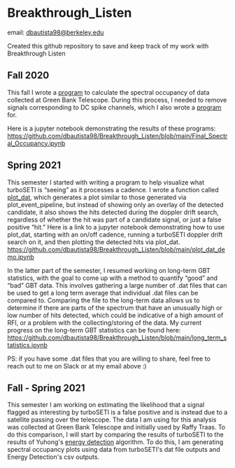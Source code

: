 # Breakthrough_Listen

email: dbautista98@berkeley.edu

Created this github repository to save and keep track of my work with Breakthrough Listen

## Fall 2020

This fall I wrote a [program](https://github.com/dbautista98/Breakthrough_Listen/blob/main/spectral_occupancy.py) to calculate the spectral occupancy of data collected at Green Bank Telescope.  During this process, I needed to remove signals corresponding to DC spike channels, which I also wrote a [program](https://github.com/dbautista98/Breakthrough_Listen/blob/main/remove_DC_spike.py) for. 

Here is a jupyter notebook demonstrating the results of these programs: https://github.com/dbautista98/Breakthrough_Listen/blob/main/Final_Spectral_Occupancy.ipynb


## Spring 2021 

This semester I started with writing a program to help visualize what turboSETI is “seeing” as it processes a cadence. I wrote a function called [plot_dat](https://github.com/UCBerkeleySETI/turbo_seti/blob/master/turbo_seti/find_event/plot_dat.py), which generates a plot similar to those generated via plot_event_pipeline, but instead of showing only an overlay of the detected candidate, it also shows the hits detected during the doppler drift search, regardless of whether the hit was part of a candidate signal, or just a false positive “hit.” Here is a link to a jupyter notebook demonstrating how to use plot_dat, starting with an on/off cadence, running a turboSETI doppler drift search on it, and then plotting the detected hits via plot_dat. https://github.com/dbautista98/Breakthrough_Listen/blob/main/plot_dat_demo.ipynb 

In the latter part of the semester, I resumed working on long-term GBT statistics, with the goal to come up with a method to quantify “good” and “bad” GBT data. This involves gathering a large number of .dat files that can be used to get a long term average that individual .dat files can be compared to. Comparing the file to the long-term data allows us to determine if there are parts of the spectrum that have an unusually high or low number of hits detected, which could be indicative of a high amount of RFI, or a problem with the collecting/storing of the data. My current progress on the long-term GBT statistics can be found here: https://github.com/dbautista98/Breakthrough_Listen/blob/main/long_term_statistics.ipynb

PS: if you have some .dat files that you are willing to share, feel free to reach out to me on Slack or at my email above :)


## Fall - Spring 2021

This semester I am working on estimating the likelihood that a signal flagged as interesting by turboSETI is a false positive and is instead due to a satellite passing over the telescope. The data I am using for this analysis was collected at Green Bank Telescope and initially used by Raffy Traas. To do this comparison, I will start by comparing the results of turboSETI to the results of Yuhong's [energy detection](https://github.com/FX196/SETI-Energy-Detection) algorithm. To do this, I am generating spectral occupancy plots using data from turboSETI's dat file outputs and Energy Detection's csv outputs. 
